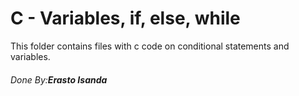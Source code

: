 <h1>C - Variables, if, else, while</h1>
<p>This folder contains files with c code on conditional statements and variables.</p>
<footer><h6>Done By:<b>Erasto Isanda</b></h6></footer>
